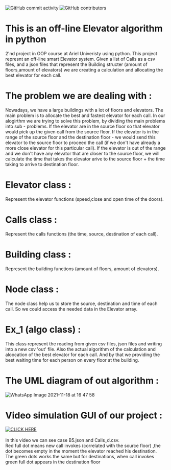 ![GitHub commit activity](https://img.shields.io/github/commit-activity/m/MightyArty/Ex_1?style=plastic) ![GitHub contributors](https://img.shields.io/github/contributors/MightyArty/Ex_1?style=plastic)
# This is an off-line Elevator algorithm in python
2'nd project in OOP course at Ariel Univeristy using python.
This project represnt an off-line smart Elevator system.
Given a list of Calls as a csv files, and a json files that represent the Building structer (amount of floors,amount of elevators) we are creating a calculation and allocating the best elevator for each call.
# The problem we are dealing with :
Nowadays, we have a large buildings with a lot of floors and elevators. The main problem is to allocate the best and fastest elevator for each call.
In our alogirthm we are trying to solve this problem, by dividing the main problems into sub - problems. If the elevator are in the source floor so that elevator would pick up the given call from the source floor. If the elevator is in the range of the source floor and the destination floor - we would send this elevator to the source floor to proceed the call (if we don't have already a more close elevator for this particular call).
If the elevator is out of the range and we don't have any elevator that are closer to the source floor, we will calculate the time that takes the elevator arive to the source floor + the time taking to arrive to destination floor.
# Elevator class :
Represent the elevator functions (speed,close and open time of the doors).
# Calls class :
Represent the calls functions (the time, source, destination of each call).
# Building class :
Represent the building functions (amount of floors, amount of elevators).
# Node class :
The node class help us to store the source, destination and time of each call. So we could access the needed data in the Elevator array.
# Ex_1 (algo class) :
This class represent the reading from given csv files, json files and writing into a new csv 'out' file.
Also the actual algorithm of the calculation and aloocation of the best elevator for each call. And by that we providing the best waiting time for each person on every floor at the building.
# The UML diagram of out algorithm :
![WhatsApp Image 2021-11-18 at 16 47 58](https://user-images.githubusercontent.com/77808208/142437901-77f52ac5-9d41-465d-a11b-0053dbe010c8.jpeg)
# Video simulation GUI of our project :
[![CLICK HERE](https://img.youtube.com/vi/HGhyFRUDFwA/mqdefault.jpg)](https://www.youtube.com/watch?v=HGhyFRUDFwA "CLICK HERE")
<br />
<br />In this video we can see case B5.json and Calls_d.csv.
<br />Red full dot means new call invokes (correlated with the source floor) ,the dot becomes empty in the moment the elevator reached his destination.
<br />The green dots works the same but for destinations, when call invokes green full dot appears in the destination floor

